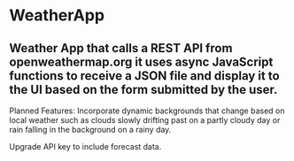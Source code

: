 # WeatherApp
Weather App that calls a REST API from openweathermap.org it uses async JavaScript functions to receive a JSON file and display it to the UI based on the 
form submitted by the user.
-------------------------------------------
Planned Features:
Incorporate dynamic backgrounds that change based on local weather such as clouds slowly drifting past on a partly cloudy day or rain
falling in the background on a rainy day.

Upgrade API key to include forecast data.


